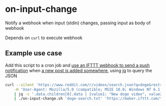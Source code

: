# on-input-change

Notify a webhook when input (stdin) changes, passing input as body of webhook

Depends on `curl` to execute webhook

## Example use case
Add this script to a cron job and [use an IFTTT webhook to send a push notification](https://medium.com/better-programming/how-to-send-push-notifications-to-your-phone-from-any-script-6b70e34748f6) when [a new post is added somewhere](https://www.reddit.com/r/redditdev/comments/cemmmh/using_reddit_apijson_to_query/eu3s7my), using [jq](https://stedolan.github.io/jq/) to query the JSON
```bash
curl --silent 'https://www.reddit.com/r/videos/search.json?q=doge&restrict_sr=1&sort=new' \
    -H 'User-Agent: Mozilla/5.0 (compatible; MSIE 10.0; Windows NT 6.1; WOW64; Trident/6.0)' \
    | jq -c '.data.children[0].data | {value1: "New doge video", value2: "Tap here to check it out: \(.title)", value3: .url}' \
    | ./on-input-change.sh 'doge-search.txt' 'https://maker.ifttt.com/trigger/<your event name here>/with/key/<your key here>'

```
